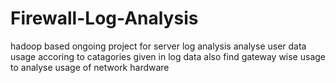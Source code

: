 # Firewall-Log-Analysis
hadoop based ongoing project for server log analysis
analyse user data usage accoring to catagories given in log data
also find gateway wise usage to analyse usage of network hardware
